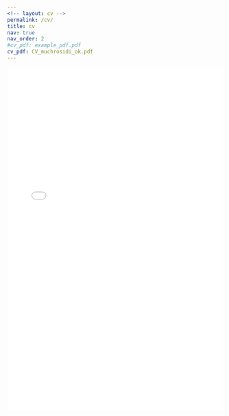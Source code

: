 ```yaml
---
<!-- layout: cv -->
permalink: /cv/
title: cv
nav: true
nav_order: 2
#cv_pdf: example_pdf.pdf
cv_pdf: CV_muchrosidi_ok.pdf
---
```




<!-- This will open the pdf directly, but delete cv.html in _layouts first - Rosidi -->
<!--   
<embed src="{{ '/assets/pdf/CV_muchrosidi_ok.pdf' }}" width="100%" height="800px" type="application/pdf">
-->
<a href="{{ '/assets/pdf/CV_muchrosidi_ok.pdf' }}" target="_blank">
  <embed src="{{ '/assets/pdf/CV_muchrosidi_ok.pdf' }}" width="100%" height="800px" type="application/pdf">
</a>













